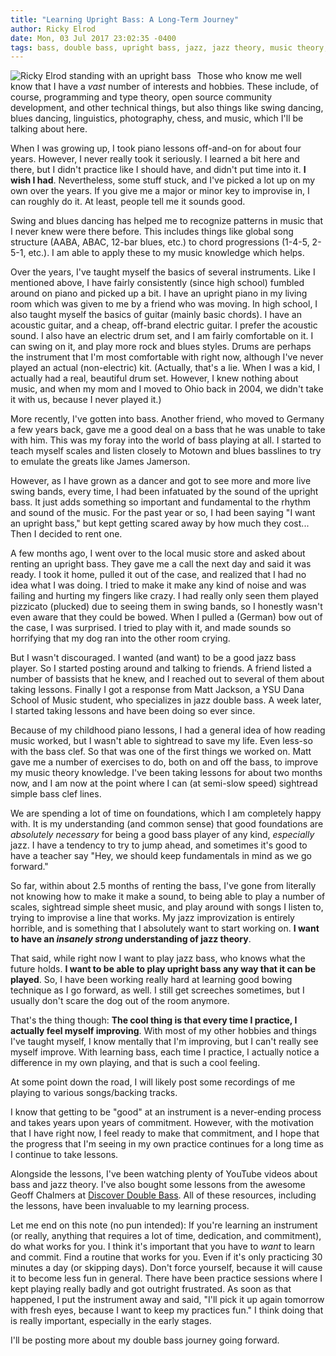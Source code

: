 ```yaml
---
title: "Learning Upright Bass: A Long-Term Journey"
author: Ricky Elrod
date: Mon, 03 Jul 2017 23:02:35 -0400
tags: bass, double bass, upright bass, jazz, jazz theory, music theory, swing
---
```


<img src="https://images.srv1.elrod.me/ricky-bass-small.jpg"
     alt="Ricky Elrod standing with an upright bass" 
	 style="display: inline; margin-right: 10px;" align="left" />

Those who know me well know that I have a *vast* number of interests and
hobbies. These include, of course, programming and type theory, open source
community development, and other technical things, but also things like swing
dancing, blues dancing, linguistics, photography, chess, and music, which I'll
be talking about here.

When I was growing up, I took piano lessons off-and-on for about four
years. However, I never really took it seriously. I learned a bit here and
there, but I didn't practice like I should have, and didn't put time into
it. **I wish I had**. Nevertheless, some stuff stuck, and I've picked a lot up
on my own over the years. If you give me a major or minor key to improvise in, I
can roughly do it. At least, people tell me it sounds good.

Swing and blues dancing has helped me to recognize patterns in music that I
never knew were there before. This includes things like global song structure
(AABA, ABAC, 12-bar blues, etc.) to chord progressions (1-4-5, 2-5-1, etc.). I
am able to apply these to my music knowledge which helps.

Over the years, I've taught myself the basics of several instruments. Like I
mentioned above, I have fairly consistently (since high school) fumbled around
on piano and picked up a bit. I have an upright piano in my living room which
was given to me by a friend who was moving. In high school, I also taught myself
the basics of guitar (mainly basic chords). I have an acoustic guitar, and a
cheap, off-brand electric guitar. I prefer the acoustic sound. I also have an
electric drum set, and I am fairly comfortable on it. I can swing on it, and
play more rock and blues styles. Drums are perhaps the instrument that I'm most
comfortable with right now, although I've never played an actual (non-electric)
kit. (Actually, that's a lie. When I was a kid, I actually had a real, beautiful
drum set. However, I knew nothing about music, and when my mom and I moved to
Ohio back in 2004, we didn't take it with us, because I never played it.)

More recently, I've gotten into bass. Another friend, who moved to Germany a few
years back, gave me a good deal on a bass that he was unable to take with
him. This was my foray into the world of bass playing at all. I started to teach
myself scales and listen closely to Motown and blues basslines to try to emulate
the greats like James Jamerson.

However, as I have grown as a dancer and got to see more and more live swing
bands, every time, I had been infatuated by the sound of the upright bass. It
just adds something so important and fundamental to the rhythm and sound of the
music. For the past year or so, I had been saying "I want an upright bass," but
kept getting scared away by how much they cost... Then I decided to rent one.

A few months ago, I went over to the local music store and asked about renting
an upright bass. They gave me a call the next day and said it was ready. I took
it home, pulled it out of the case, and realized that I had no idea what I was
doing. I tried to make it make any kind of noise and was failing and hurting my
fingers like crazy. I had really only seen them played pizzicato (plucked) due
to seeing them in swing bands, so I honestly wasn't even aware that they could
be bowed. When I pulled a (German) bow out of the case, I was surprised. I tried
to play with it, and made sounds so horrifying that my dog ran into the other
room crying.

But I wasn't discouraged. I wanted (and want) to be a good jazz bass player. So
I started posting around and talking to friends. A friend listed a number of
bassists that he knew, and I reached out to several of them about taking
lessons. Finally I got a response from Matt Jackson, a YSU Dana School of Music
student, who specializes in jazz double bass. A week later, I started taking
lessons and have been doing so ever since.

Because of my childhood piano lessons, I had a general idea of how reading music
worked, but I wasn't able to sightread to save my life. Even less-so with the
bass clef. So that was one of the first things we worked on. Matt gave me a
number of exercises to do, both on and off the bass, to improve my music theory
knowledge. I've been taking lessons for about two months now, and I am now at
the point where I can (at semi-slow speed) sightread simple bass clef lines.

We are spending a lot of time on foundations, which I am completely happy
with. It is my understanding (and common sense) that good foundations are
*absolutely necessary* for being a good bass player of any kind, *especially*
jazz. I have a tendency to try to jump ahead, and sometimes it's good to have a
teacher say "Hey, we should keep fundamentals in mind as we go forward."

So far, within about 2.5 months of renting the bass, I've gone from literally
not knowing how to make it make a sound, to being able to play a number of
scales, sightread simple sheet music, and play around with songs I listen to,
trying to improvise a line that works. My jazz improvization is entirely
horrible, and is something that I absolutely want to start working on. **I want
to have an *insanely strong* understanding of jazz theory**.

That said, while right now I want to play jazz bass, who knows what the future
holds. **I want to be able to play upright bass any way that it can be
played**. So, I have been working really hard at learning good bowing technique
as I go forward, as well. I still get screeches sometimes, but I usually don't
scare the dog out of the room anymore.

That's the thing though: **The cool thing is that every time I practice, I
actually feel myself improving**. With most of my other hobbies and things I've
taught myself, I know mentally that I'm improving, but I can't really see myself
improve. With learning bass, each time I practice, I actually notice a
difference in my own playing, and that is such a cool feeling.

At some point down the road, I will likely post some recordings of me playing to
various songs/backing tracks.

I know that getting to be "good" at an instrument is a never-ending process and
takes years upon years of commitment. However, with the motivation that I have
right now, I feel ready to make that commitment, and I hope that the progress
that I'm seeing in my own practice continues for a long time as I continue to
take lessons.

Alongside the lessons, I've been watching plenty of YouTube videos about bass
and jazz theory. I've also bought some lessons from the awesome Geoff Chalmers
at [Discover Double Bass](https://discoverdoublebass.com). All of these
resources, including the lessons, have been invaluable to my learning process.

Let me end on this note (no pun intended): If you're learning an instrument (or
really, anything that requires a lot of time, dedication, and commitment), do
what works for you. I think it's important that you have to *want* to learn and
commit. Find a routine that works for you. Even if it's only practicing 30
minutes a day (or skipping days). Don't force yourself, because it will cause it
to become less fun in general. There have been practice sessions where I kept
playing really badly and got outright frustrated. As soon as that happened, I
put the instrument away and said, "I'll pick it up again tomorrow with fresh
eyes, because I want to keep my practices fun." I think doing that is really
important, especially in the early stages.

I'll be posting more about my double bass journey going forward.
